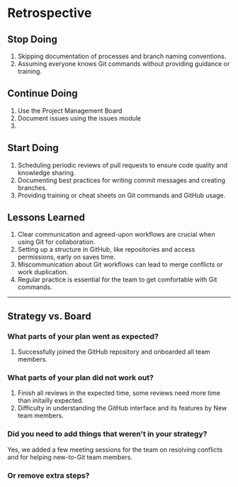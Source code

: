 <!-- this template is for inspiration, feel free to change it however you like! -->

# Retrospective

## Stop Doing
  1) Skipping documentation of processes and branch naming conventions.
  2) Assuming everyone knows Git commands without providing guidance or training.
     
## Continue Doing
  1) Use the Project Management Board
  2) Document issues using the issues module
  3) 

## Start Doing
  1) Scheduling periodic reviews of pull requests to ensure code quality and knowledge sharing.
  2) Documenting best practices for writing commit messages and creating branches.
  3) Providing training or cheat sheets on Git commands and GitHub usage.
     
## Lessons Learned
  1) Clear communication and agreed-upon workflows are crucial when using Git for collaboration.
  2) Setting up a structure in GitHub, like repositories and access permissions, early on saves time.
  3) Miscommunication about Git workflows can lead to merge conflicts or work duplication.
  4) Regular practice is essential for the team to get comfortable with Git commands.

______________________________________________________________________

## Strategy vs. Board

### What parts of your plan went as expected?
  1) Successfully joined the GitHub repository and onboarded all team members.

### What parts of your plan did not work out?
  1) Finish all reviews in the expected time, some reviews need more time than initailly expected.
  2) Difficulty in understanding the GitHub interface and its features by New team members. 

### Did you need to add things that weren't in your strategy?
Yes, we added a few meeting sessions for the team on resolving conflicts and for helping new-to-Git team members.

### Or remove extra steps?
